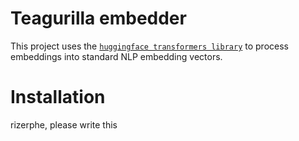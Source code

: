 # Teagurilla embedder

This project uses the [`huggingface transformers library`](https://huggingface.co/docs/transformers/index)
to process embeddings into standard NLP embedding vectors.

# Installation
rizerphe, please write this
